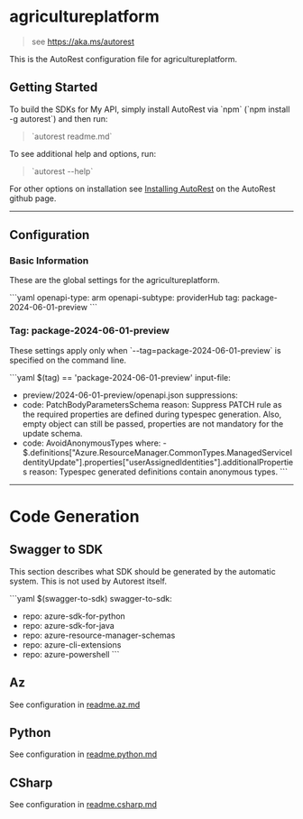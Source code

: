 # agricultureplatform

> see https://aka.ms/autorest

This is the AutoRest configuration file for agricultureplatform.

## Getting Started

To build the SDKs for My API, simply install AutoRest via \`npm\` (\`npm install -g autorest\`) and then run:

> \`autorest readme.md\`

To see additional help and options, run:

> \`autorest --help\`

For other options on installation see [Installing AutoRest](https://aka.ms/autorest/install) on the AutoRest github page.

---

## Configuration

### Basic Information

These are the global settings for the agricultureplatform.

\`\`\`yaml
openapi-type: arm
openapi-subtype: providerHub
tag: package-2024-06-01-preview
\`\`\`

### Tag: package-2024-06-01-preview

These settings apply only when \`--tag=package-2024-06-01-preview\` is specified on the command line.

\`\`\`yaml \$(tag) == 'package-2024-06-01-preview'
input-file:
  - preview/2024-06-01-preview/openapi.json
suppressions:
  - code: PatchBodyParametersSchema
    reason: Suppress PATCH rule as the required properties are defined during typespec generation. Also, empty object can still be passed, properties are not mandatory for the update schema.
  - code: AvoidAnonymousTypes
    where: 
        - \$.definitions["Azure.ResourceManager.CommonTypes.ManagedServiceIdentityUpdate"].properties["userAssignedIdentities"].additionalProperties
    reason: Typespec generated definitions contain anonymous types.
\`\`\`

---

# Code Generation

## Swagger to SDK

This section describes what SDK should be generated by the automatic system.
This is not used by Autorest itself.

\`\`\`yaml \$(swagger-to-sdk)
swagger-to-sdk:
  - repo: azure-sdk-for-python
  - repo: azure-sdk-for-java
  - repo: azure-resource-manager-schemas
  - repo: azure-cli-extensions
  - repo: azure-powershell
\`\`\`
## Az

See configuration in [readme.az.md](./readme.az.md)

## Python

See configuration in [readme.python.md](./readme.python.md)

## CSharp

See configuration in [readme.csharp.md](./readme.csharp.md)
